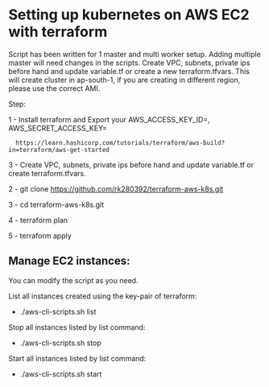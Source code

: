 # Setting up kubernetes on AWS EC2 with terraform

Script has been written for 1 master and multi worker setup. Adding multiple master will need changes in the scripts. Create VPC, subnets, private ips before hand and update variable.tf or create a new terraform.tfvars. This will create cluster in ap-south-1, if you are creating in different region, please use the correct AMI.

Step:
   
   1 - Install terraform and Export your AWS_ACCESS_KEY_ID=, AWS_SECRET_ACCESS_KEY=

      https://learn.hashicorp.com/tutorials/terraform/aws-build?in=terraform/aws-get-started

   3 - Create VPC, subnets, private ips before hand and update variable.tf or create terraform.tfvars.

   2 - git clone https://github.com/rk280392/terraform-aws-k8s.git

   3 - cd terraform-aws-k8s.git

   4 - terraform plan

   5 - terraform apply

## Manage EC2 instances:

   You can modify the script as you need.
 
   List all instances created using the key-pair of terraform:

   - ./aws-cli-scripts.sh list

   Stop all instances listed by list command:

   - ./aws-cli-scripts.sh stop

   Start all instances listed by list command:

   - ./aws-cli-scripts.sh start
